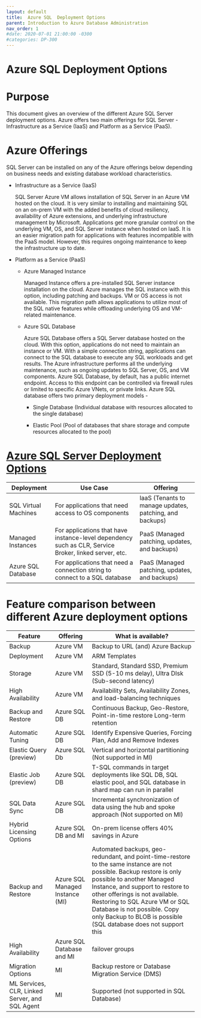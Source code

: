 ```yaml
---
layout: default
title:  Azure SQL  Deployment Options
parent: Introduction to Azure Database Administration
nav_order: 1
#date: 2020-07-01 21:00:00 -0300
#categories: DP-300
---
```


# Azure SQL Deployment Options

# __Purpose__

This document gives an overview of the different Azure SQL Server deployment options. Azure offers two main offerings for SQL Server - Infrastructure as a Service (IaaS) and Platform as a Service (PaaS).

# __Azure Offerings__

SQL Server can be installed on any of the Azure offerings below depending on business needs and existing database workload characteristics.

* Infrastructure as a Service (IaaS)
  
  SQL Server Azure VM allows installation of SQL Server in an Azure VM hosted on the cloud. It is very similar to installing and maintaining SQL on an on-prem VM with 
  the added benefits of cloud resiliency, availability of Azure extensions, and underlying infrastructure management by Microsoft. Applications get more granular 
  control on the underlying VM, OS, and SQL  Server instance when hosted on IaaS. It is an easier migration path for applications with features incompatible with the 
  PaaS model. However, this requires ongoing maintenance to keep the infrastructure up to date.
  
* Platform as a Service (PaaS)

  - Azure Managed Instance
  
    Managed Instance offers a pre-installed SQL Server instance installation on the cloud. Azure manages the SQL instance with this option, including patching and 
    backups. VM or OS access is not available. This migration path allows applications to utilize most of the SQL native features while offloading underlying OS and 
    VM-related maintenance. 
    
  - Azure SQL Database

    Azure SQL Database offers a SQL Server database hosted on the cloud. With this option, applications do not need to maintain an instance or VM. With a simple 
    connection string, applications can connect to the SQL database to execute any SQL workloads and get results. The Azure infrastructure performs all the underlying 
    maintenance, such as ongoing updates to SQL Server, OS, and VM components. Azure SQL Database, by default, has a public internet endpoint. Access to this endpoint 
    can be controlled via firewall rules or limited to specific Azure VNets, or private links. Azure SQL database offers two primary deployment models - 
    
    - Single Database (Individual database with resources allocated to the single database)
    
    - Elastic Pool (Pool of databases that share storage and compute resources allocated to the pool)

# [Azure SQL Server Deployment Options](#tab/azure-sql-deployment-options) 

  | Deployment | Use Case | Offering | 
  | ---------- | -------- | -------- |
  | SQL Virtual Machines | For applications that need access to OS components | IaaS (Tenants to manage updates, patching, and backups)|
  | Managed Instances | For applications that have instance-level dependency such as CLR, Service Broker, linked server,  etc. | PaaS (Managed patching, updates, and backups)|
  | Azure SQL Database | For applications that need a connection string to connect to a SQL database | PaaS (Managed patching, updates, and backups)|

# Feature comparison between different Azure deployment options

  | Feature | Offering  | What is available?  |
  | ------- | ------------------ | ---------------------- |
  | Backup | Azure VM | Backup to URL (and) Azure Backup |
  | Deployment | Azure VM | ARM Templates |
  | Storage | Azure VM | Standard, Standard SSD, Premium SSD (5-10 ms delay), Ultra DIsk (Sub-second latency) |
  | High Availability | Azure VM |Availability Sets, Availability Zones, and load-balancing techniques |
  | Backup and Restore | Azure SQL DB | Continuous Backup, Geo-Restore, Point-in-time restore Long-term retention |
  | Automatic Tuning | Azure SQL DB | Identify Expensive Queries, Forcing Plan, Add and Remove Indexes |
  | Elastic Query (preview) | Azure SQL Db | Vertical and horizontal partitioning (Not supported in MI) |
  | Elastic Job (preview) | Azure SQL DB | T-SQL commands in target deployments like SQL DB, SQL elastic pool, and SQL database in shard map can run in parallel |
  | SQL Data Sync | Azure SQL DB | Incremental synchronization of data using the hub and spoke approach (Not supported on MI) |
  | Hybrid Licensing Options | Azure SQL DB and MI | On-prem license offers 40% savings in Azure |
  | Backup and Restore | Azure SQL Managed Instance (MI) | Automated backups, geo-redundant, and point-time-restore to the same instance are not possible. Backup restore is only possible to another Managed Instance, and support to restore to other offerings is not available. Restoring to SQL Azure VM or SQL Database is not possible. Copy only Backup to BLOB is possible (SQL database does not support this |
  | High Availability | Azure SQL Database and MI | failover groups |
  | Migration Options | MI | Backup restore or Database Migration Service (DMS) |
  | ML Services, CLR, Linked Server, and SQL Agent | MI | Supported (not supported in SQL Database) |






